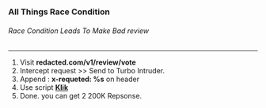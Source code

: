 ### All Things Race Condition

###### Race Condition Leads To Make Bad review
---
1. Visit **redacted.com/v1/review/vote**
2. Intercept request >> Send to Turbo Intruder.
3. Append : **x-requeted: %s** on header
4. Use script **<a href="https://github.com/PortSwigger/turbo-intruder/blob/master/resources/examples/race.py">Klik</a>**
5. Done. you can get 2 200K Repsonse.

